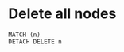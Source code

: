 [
  id: neoj4-delete-all-nodes
  tags:
  locations:
]: #

# Delete all nodes

````cipher
MATCH (n)
DETACH DELETE n
````

